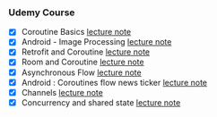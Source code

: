 ### Udemy Course

- [x]  Coroutine Basics [lecture note](./lecture-notes/Coroutine_Basics.pdf)
- [x]  Android - Image Processing [lecture note](./lecture-notes/Coroutines_and_background_image_processing_in_Android.pdf)
- [x]  Retrofit and Coroutine [lecture note](./lecture-notes/Retrofit_and_Coroutines_.pdf)
- [x]  Room and Coroutine [lecture note](./lecture-notes/Room_and_Coroutines_.pdf)
- [x]  Asynchronous Flow [lecture note](./lecture-notes/Asynchronous_Flow_.pdf)
- [x]  Android : Coroutines flow news ticker [lecture note](./lecture-notes/Android__Coroutines_flow_news_ticker.pdf)
- [x]  Channels [lecture note](./lecture-notes/Channels_.pdf)
- [x]  Concurrency and shared state [lecture note](./lecture-notes/Concurrency_and_shared_state_.pdf)